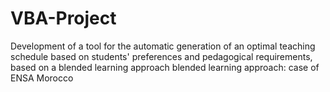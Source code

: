 # VBA-Project
Development of a tool for the automatic generation of an optimal teaching schedule
based on students' preferences and pedagogical requirements, based on a blended learning approach
blended learning approach: case of ENSA Morocco
